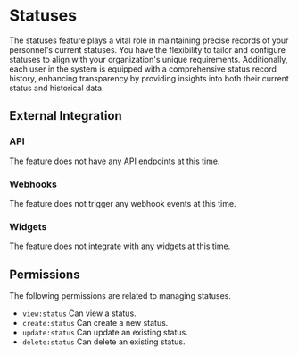 # Statuses

The statuses feature plays a vital role in maintaining precise records of your personnel's current statuses. You have the flexibility to
tailor and configure statuses to align with your organization's unique requirements. Additionally, each user in the system is equipped with
a comprehensive status record history, enhancing transparency by providing insights into both their current status and historical data.

## External Integration

### API

The feature does not have any API endpoints at this time.

### Webhooks

The feature does not trigger any webhook events at this time.

### Widgets

The feature does not integrate with any widgets at this time.

## Permissions

The following permissions are related to managing statuses.

- `view:status` Can view a status.
- `create:status` Can create a new status.
- `update:status` Can update an existing status.
- `delete:status` Can delete an existing status.
